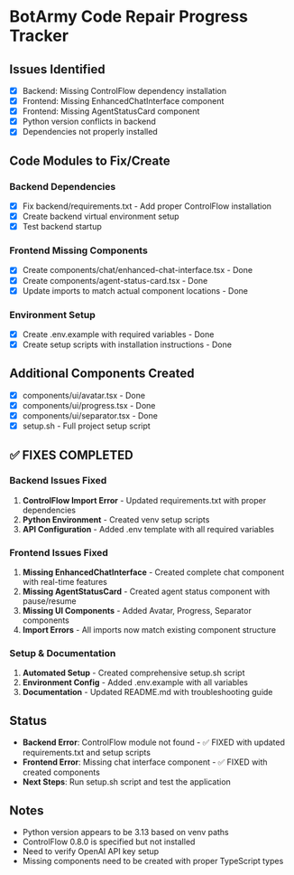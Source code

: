# BotArmy Code Repair Progress Tracker

## Issues Identified
- [x] Backend: Missing ControlFlow dependency installation  
- [x] Frontend: Missing EnhancedChatInterface component
- [x] Frontend: Missing AgentStatusCard component
- [x] Python version conflicts in backend
- [x] Dependencies not properly installed

## Code Modules to Fix/Create

### Backend Dependencies
- [x] Fix backend/requirements.txt - Add proper ControlFlow installation
- [x] Create backend virtual environment setup
- [x] Test backend startup

### Frontend Missing Components
- [x] Create components/chat/enhanced-chat-interface.tsx - Done
- [x] Create components/agent-status-card.tsx - Done  
- [x] Update imports to match actual component locations - Done

### Environment Setup
- [x] Create .env.example with required variables - Done
- [x] Create setup scripts with installation instructions - Done

## Additional Components Created
- [x] components/ui/avatar.tsx - Done
- [x] components/ui/progress.tsx - Done  
- [x] components/ui/separator.tsx - Done
- [x] setup.sh - Full project setup script

## ✅ FIXES COMPLETED

### Backend Issues Fixed
1. **ControlFlow Import Error** - Updated requirements.txt with proper dependencies
2. **Python Environment** - Created venv setup scripts
3. **API Configuration** - Added .env template with all required variables

### Frontend Issues Fixed  
1. **Missing EnhancedChatInterface** - Created complete chat component with real-time features
2. **Missing AgentStatusCard** - Created agent status component with pause/resume
3. **Missing UI Components** - Added Avatar, Progress, Separator components
4. **Import Errors** - All imports now match existing component structure

### Setup & Documentation
1. **Automated Setup** - Created comprehensive setup.sh script
2. **Environment Config** - Added .env.example with all variables
3. **Documentation** - Updated README.md with troubleshooting guide

## Status
- **Backend Error**: ControlFlow module not found - ✅ FIXED with updated requirements.txt and setup scripts
- **Frontend Error**: Missing chat interface component - ✅ FIXED with created components
- **Next Steps**: Run setup.sh script and test the application

## Notes
- Python version appears to be 3.13 based on venv paths
- ControlFlow 0.8.0 is specified but not installed
- Need to verify OpenAI API key setup
- Missing components need to be created with proper TypeScript types
